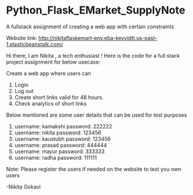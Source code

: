 # Python_Flask_EMarket_SupplyNote
A fullstack assignment of creating a web app with certain constraints

Website link: http://nikitaflaskemart-env.eba-keyvidtt.us-east-1.elasticbeanstalk.com/

Hi there, I am Nikita , a tech enthusiast !
Here is the code for a full stack project assignment for below usecase:

Create a web app where users can
1. Login
2. Log out
3. Create short links valid for 48 hours.
4. Check analytics of short links

Below mentioned are some user details that can be used for test purposes

1. username: kamakshi     password: 222222
2. username: nikita       password: 123456
3. username: kaustubh     password: 123456
4. username: prasad       password: 444444
5. username: mayur        password: 333333
6. username: radha        password: 111111

Note: Please register the users if needed on the website to test you own users



-Nikita Gokavi
